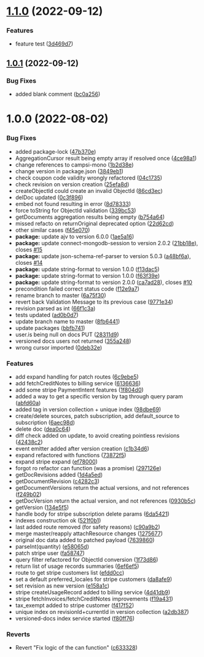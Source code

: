 # [1.1.0](https://github.com/campsi/campsi-mono-ci-test/compare/v1.0.1...v1.1.0) (2022-09-12)


### Features

* feature test ([3d469d7](https://github.com/campsi/campsi-mono-ci-test/commit/3d469d786538cf9ed6cb4fb179a32a466bef6576))

## [1.0.1](https://github.com/campsi/campsi-mono-ci-test/compare/v1.0.0...v1.0.1) (2022-09-12)


### Bug Fixes

* added blank comment ([bc0a256](https://github.com/campsi/campsi-mono-ci-test/commit/bc0a2561931642b2704b385d4accd78eff6cd349))

# 1.0.0 (2022-08-02)


### Bug Fixes

* added package-lock ([47b370e](https://github.com/campsi/campsi-mono-ci-test/commit/47b370e93305e7e3ea0dbb8f03010dfddd36bf1d))
* AggregationCursor result being empty array if resolved once ([4ce98a1](https://github.com/campsi/campsi-mono-ci-test/commit/4ce98a167a0c7ec087d5678f51dc9f653c1869fe))
* change references to campsi-mono ([1b2d38e](https://github.com/campsi/campsi-mono-ci-test/commit/1b2d38e4d7f2a69a51444d3e6e28036b1c07fa7a))
* change version in package.json ([3849eb1](https://github.com/campsi/campsi-mono-ci-test/commit/3849eb1ce6906697dc6c7e42d7ecb70cf0c60200))
* check coupon code validity wrongly refactored ([04c1735](https://github.com/campsi/campsi-mono-ci-test/commit/04c1735a526a6c8093350237cf314a1889d6f98f))
* check revision on version creation ([25efa8d](https://github.com/campsi/campsi-mono-ci-test/commit/25efa8d89b576ac43e8484f1d4022d598840559d))
* createObjectId could create an invalid ObjectId ([86cd3ec](https://github.com/campsi/campsi-mono-ci-test/commit/86cd3ec91f4127460cf49eca7ecd5bc5a1e4fafb))
* delDoc updated ([0c3f896](https://github.com/campsi/campsi-mono-ci-test/commit/0c3f896e974183b3a0283b9461c9e4fa2f5bf29b))
* embed not found resulting in error ([8d78333](https://github.com/campsi/campsi-mono-ci-test/commit/8d78333526f5e830072528279251dc963f8d32c6))
* force toString for ObjectId validation ([339bc53](https://github.com/campsi/campsi-mono-ci-test/commit/339bc530908e8d9a7bb833f247e714555ccde67d))
* getDocuments aggregation results being empty ([b754a64](https://github.com/campsi/campsi-mono-ci-test/commit/b754a64a4bfad99b9b2005d04914bf96215e80e5))
* missed refacto on returnOriginal deprecated option ([22d62cd](https://github.com/campsi/campsi-mono-ci-test/commit/22d62cd0e26d6dfc09ea5c0e10175db466ebb3c1))
* other similar cases ([f45e070](https://github.com/campsi/campsi-mono-ci-test/commit/f45e070588ff2f8ff8162fb83fc7c2203d96cd05))
* **package:** update ajv to version 6.0.0 ([1ae5a16](https://github.com/campsi/campsi-mono-ci-test/commit/1ae5a16cf8895298b3da494c5abf22f87251319a))
* **package:** update connect-mongodb-session to version 2.0.2 ([21bb18e](https://github.com/campsi/campsi-mono-ci-test/commit/21bb18e8b41e0079b6e8084f81e553ecec11750e)), closes [#15](https://github.com/campsi/campsi-mono-ci-test/issues/15)
* **package:** update json-schema-ref-parser to version 5.0.3 ([a48bf6a](https://github.com/campsi/campsi-mono-ci-test/commit/a48bf6aef93ca3bffc4e5455fbc29c512531dc01)), closes [#14](https://github.com/campsi/campsi-mono-ci-test/issues/14)
* **package:** update string-format to version 1.0.0 ([f13dac5](https://github.com/campsi/campsi-mono-ci-test/commit/f13dac5858b4c62e9e1d9a02b7cb480ae7c9bf52))
* **package:** update string-format to version 1.0.0 ([f63f39e](https://github.com/campsi/campsi-mono-ci-test/commit/f63f39ecfc74de74b1c261f109b238e419664b42))
* **package:** update string-format to version 2.0.0 ([ca7ad28](https://github.com/campsi/campsi-mono-ci-test/commit/ca7ad281c08712462ee5a5cfa88225e7ddfab27e)), closes [#10](https://github.com/campsi/campsi-mono-ci-test/issues/10)
* precondition failed correct status code ([f12e9a7](https://github.com/campsi/campsi-mono-ci-test/commit/f12e9a7035b6b1526390ac321cd2a85b142977d2))
* rename branch to master ([6a75f30](https://github.com/campsi/campsi-mono-ci-test/commit/6a75f302d1360b2c3544ffb57805116be7461bd0))
* revert back Validation Message to its previous case ([9771e34](https://github.com/campsi/campsi-mono-ci-test/commit/9771e34d8646b99f2242827d53b89b47a1815bf8))
* revision parsed as int ([66f1c3a](https://github.com/campsi/campsi-mono-ci-test/commit/66f1c3a1993ed030dbe0c573757c6bc32ea333d5))
* tests updated ([ad0b0d7](https://github.com/campsi/campsi-mono-ci-test/commit/ad0b0d7f5bc45165fd1acbaddd50cd53aea6d388))
* update branch name to master ([8fb6441](https://github.com/campsi/campsi-mono-ci-test/commit/8fb6441fe801d405d907efd932031a0a9d475a9e))
* update packages ([bbfb741](https://github.com/campsi/campsi-mono-ci-test/commit/bbfb74194fc1652e974c94f7e20e42502504e057))
* user.is being null on docs PUT ([28311d9](https://github.com/campsi/campsi-mono-ci-test/commit/28311d92ec3495855b63ab8b89eb79dec3d9bf37))
* versioned docs users not returned ([355a248](https://github.com/campsi/campsi-mono-ci-test/commit/355a24823bae457a8085c78e9b960442fef40d53))
* wrong cursor imported ([0deb32e](https://github.com/campsi/campsi-mono-ci-test/commit/0deb32eda4101952ffa1f3fdd0aec0d2608441d3))


### Features

* add expand handling for patch routes ([6c9ebe5](https://github.com/campsi/campsi-mono-ci-test/commit/6c9ebe561f8216d133ca3f1a610958016bb84411))
* add fetchCreditNotes to billing service ([6136636](https://github.com/campsi/campsi-mono-ci-test/commit/6136636f588953dae3bea1513c06cca6307409c2))
* add some stripe PaymentIntent features ([1f804d0](https://github.com/campsi/campsi-mono-ci-test/commit/1f804d0d94cdb46a849e5f32a26c21da0619f1e9))
* added a way to get a specific version by tag through query param ([abfd60a](https://github.com/campsi/campsi-mono-ci-test/commit/abfd60ae887c733ab96512bd7a7b7e4d9cc169b6))
* added tag in version collection + unique index ([98dbe69](https://github.com/campsi/campsi-mono-ci-test/commit/98dbe693707a2735b97a1ec9928eea71a77432d6))
* create/delete sources, patch subscription, add default_source to subscription ([6aec98d](https://github.com/campsi/campsi-mono-ci-test/commit/6aec98d14958444711f520c61e3602b8ea305c5a))
* delete doc ([dea0c64](https://github.com/campsi/campsi-mono-ci-test/commit/dea0c646eb52867e40a26d5ecd0c7175155f5367))
* diff check added on update, to avoid creating pointless revisions ([42438c2](https://github.com/campsi/campsi-mono-ci-test/commit/42438c2b3ef53d5c82f730d196fae44794148f36))
* event emitter added after version creation ([c1b34d6](https://github.com/campsi/campsi-mono-ci-test/commit/c1b34d6b9c7fd0f90d21612d5bbad4528fce0e40))
* expand refactored with functions ([73872f5](https://github.com/campsi/campsi-mono-ci-test/commit/73872f59298e2de4ca60a8dfb4a061b7d9271149))
* expand stripe expand ([ef78000](https://github.com/campsi/campsi-mono-ci-test/commit/ef780002f9293e8510075a8a94279672447f781c))
* forgot ro refactor can function (was a promise) ([297126e](https://github.com/campsi/campsi-mono-ci-test/commit/297126e884236d7f387f07458a5579c67ee08ae8))
* getDocRevisions added ([1d4a5ed](https://github.com/campsi/campsi-mono-ci-test/commit/1d4a5ed3da3a28c01ea78e50e36485753c7e10ef))
* getDocumentRevision ([c4282c3](https://github.com/campsi/campsi-mono-ci-test/commit/c4282c3e078fb2b8aa19bbfd85b2d4d177f25a96))
* getDocumentVersions return the actual versions, and not references ([f249b02](https://github.com/campsi/campsi-mono-ci-test/commit/f249b024237d9f3374db0866547891108961b12e))
* getDocVersion return the actual version, and not references ([0930b5c](https://github.com/campsi/campsi-mono-ci-test/commit/0930b5c0182355fc05d9665a287a44ed12c13328))
* getVersion ([134e5f5](https://github.com/campsi/campsi-mono-ci-test/commit/134e5f5b0e1c6ed0030f9c991b6f29ad451769f2))
* handle body for stripe subscription delete params ([6da5421](https://github.com/campsi/campsi-mono-ci-test/commit/6da542129616b4c4b09cfedc920699a0d51847b4))
* indexes construction ok ([521f0b1](https://github.com/campsi/campsi-mono-ci-test/commit/521f0b12b608885ec979f6050bd1d1c7bfced138))
* last added route removed (for safety reasons) ([c90a9b2](https://github.com/campsi/campsi-mono-ci-test/commit/c90a9b2f71990ad581cf32e627565696721d1e49))
* merge master/reapply attachResource changes ([1275677](https://github.com/campsi/campsi-mono-ci-test/commit/1275677a930c9b77645e67aa3e9215cd26a41d98))
* original doc data added to patched payload ([7639860](https://github.com/campsi/campsi-mono-ci-test/commit/7639860baf36f9e69dd9c0486531644940826eac))
* parseInt(quantity) ([e58065d](https://github.com/campsi/campsi-mono-ci-test/commit/e58065d0fe6032f339f3b415f207e00571a60bfe))
* patch stripe user ([fa58747](https://github.com/campsi/campsi-mono-ci-test/commit/fa5874783492aef175f30cd01d56e90142b906d2))
* query filter refactored for ObjectId conversion ([1f73d86](https://github.com/campsi/campsi-mono-ci-test/commit/1f73d86e4de3c3d51067f328fd5d156d1b2684d0))
* return list of usage records summaries ([6ef6ef5](https://github.com/campsi/campsi-mono-ci-test/commit/6ef6ef5605830c07eff39926232969e187fe271a))
* route to get stripe customers list ([efdd0cc](https://github.com/campsi/campsi-mono-ci-test/commit/efdd0ccc63765a67d8fa6bf47fe0f683e4005768))
* set a default preferred_locales for stripe customers ([da8afe9](https://github.com/campsi/campsi-mono-ci-test/commit/da8afe99c8bad0e59753db277c9bd6286e8f8791))
* set revision as new version ([e158a1c](https://github.com/campsi/campsi-mono-ci-test/commit/e158a1ce7517611b5a85bb766656ee2ceb4de9be))
* stripe createUsageRecord added to billing service ([4d41db9](https://github.com/campsi/campsi-mono-ci-test/commit/4d41db9bef60626131654717a37ab7b9c9a9a189))
* stripe fetchInvoices/fetchCreditNotes improvements ([f19a431](https://github.com/campsi/campsi-mono-ci-test/commit/f19a4311311696e49a35486edb9d661fa6c199d3))
* tax_exempt added to stripe customer ([f417f52](https://github.com/campsi/campsi-mono-ci-test/commit/f417f52459940788e3cfb1445b7bfe9366b8af84))
* unique index on revisionId+currentId in version collection ([a2db387](https://github.com/campsi/campsi-mono-ci-test/commit/a2db3873c19632a8e2f052397cedeb18e46f5aa5))
* versioned-docs index service started ([f80ff76](https://github.com/campsi/campsi-mono-ci-test/commit/f80ff76df5851f052487d397fa72ae7e69e42b0e))


### Reverts

* Revert "Fix logic of the can function" ([c633328](https://github.com/campsi/campsi-mono-ci-test/commit/c6333284eac6fe9d1f01c2085289a60c5fcbae10))
